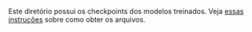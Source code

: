Este diretório possui os checkpoints dos modelos treinados. Veja [essas instruções](../readme.md) sobre como obter os arquivos.